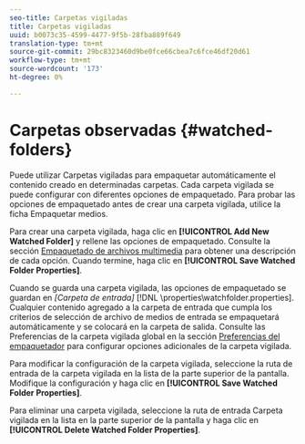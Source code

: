 ```yaml
---
seo-title: Carpetas vigiladas
title: Carpetas vigiladas
uuid: b0073c35-4599-4477-9f5b-28fba889f649
translation-type: tm+mt
source-git-commit: 29bc8323460d9be0fce66cbea7c6fce46df20d61
workflow-type: tm+mt
source-wordcount: '173'
ht-degree: 0%

---
```



# Carpetas observadas {#watched-folders}

Puede utilizar Carpetas vigiladas para empaquetar automáticamente el contenido creado en determinadas carpetas. Cada carpeta vigilada se puede configurar con diferentes opciones de empaquetado. Para probar las opciones de empaquetado antes de crear una carpeta vigilada, utilice la ficha Empaquetar medios.

Para crear una carpeta vigilada, haga clic en **[!UICONTROL Add New Watched Folder]** y rellene las opciones de empaquetado. Consulte la sección [Empaquetado de archivos multimedia](../../aaxs-protecting-content/content-packaging-media-files/content-packaging-media-files-overview.md) para obtener una descripción de cada opción. Cuando termine, haga clic en **[!UICONTROL Save Watched Folder Properties]**.

Cuando se guarda una carpeta vigilada, las opciones de empaquetado se guardan en *[Carpeta de entrada]* [!DNL \properties\watchfolder.properties]. Cualquier contenido agregado a la carpeta de entrada que cumpla los criterios de selección de archivo de medios de entrada se empaquetará automáticamente y se colocará en la carpeta de salida. Consulte las Preferencias de la carpeta vigilada global en la sección [Preferencias del empaquetador](../../aaxs-reference-implementations/fam-air-app-usage/initial-fam-setup-set-prefs/initial-fam-setup-pkg-prefs.md) para configurar opciones adicionales de la carpeta vigilada.

Para modificar la configuración de la carpeta vigilada, seleccione la ruta de entrada de la carpeta vigilada en la lista de la parte superior de la pantalla. Modifique la configuración y haga clic en **[!UICONTROL Save Watched Folder Properties]**.

Para eliminar una carpeta vigilada, seleccione la ruta de entrada Carpeta vigilada en la lista en la parte superior de la pantalla y haga clic en **[!UICONTROL Delete Watched Folder Properties]**.
